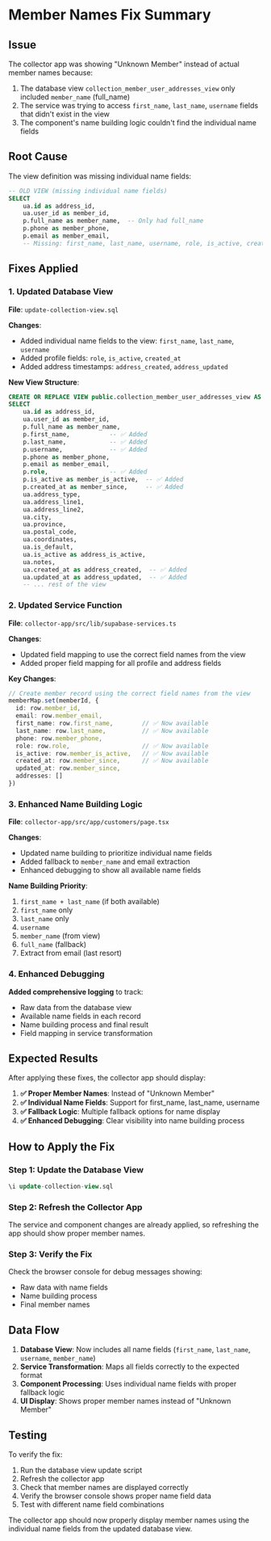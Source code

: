 # Member Names Fix Summary

## Issue
The collector app was showing "Unknown Member" instead of actual member names because:
1. The database view `collection_member_user_addresses_view` only included `member_name` (full_name)
2. The service was trying to access `first_name`, `last_name`, `username` fields that didn't exist in the view
3. The component's name building logic couldn't find the individual name fields

## Root Cause
The view definition was missing individual name fields:
```sql
-- OLD VIEW (missing individual name fields)
SELECT 
    ua.id as address_id,
    ua.user_id as member_id,
    p.full_name as member_name,  -- Only had full_name
    p.phone as member_phone,
    p.email as member_email,
    -- Missing: first_name, last_name, username, role, is_active, created_at
```

## Fixes Applied

### 1. Updated Database View
**File**: `update-collection-view.sql`

**Changes**:
- Added individual name fields to the view: `first_name`, `last_name`, `username`
- Added profile fields: `role`, `is_active`, `created_at`
- Added address timestamps: `address_created`, `address_updated`

**New View Structure**:
```sql
CREATE OR REPLACE VIEW public.collection_member_user_addresses_view AS
SELECT 
    ua.id as address_id,
    ua.user_id as member_id,
    p.full_name as member_name,
    p.first_name,           -- ✅ Added
    p.last_name,            -- ✅ Added
    p.username,             -- ✅ Added
    p.phone as member_phone,
    p.email as member_email,
    p.role,                 -- ✅ Added
    p.is_active as member_is_active,  -- ✅ Added
    p.created_at as member_since,     -- ✅ Added
    ua.address_type,
    ua.address_line1,
    ua.address_line2,
    ua.city,
    ua.province,
    ua.postal_code,
    ua.coordinates,
    ua.is_default,
    ua.is_active as address_is_active,
    ua.notes,
    ua.created_at as address_created,  -- ✅ Added
    ua.updated_at as address_updated,  -- ✅ Added
    -- ... rest of the view
```

### 2. Updated Service Function
**File**: `collector-app/src/lib/supabase-services.ts`

**Changes**:
- Updated field mapping to use the correct field names from the view
- Added proper field mapping for all profile and address fields

**Key Changes**:
```typescript
// Create member record using the correct field names from the view
memberMap.set(memberId, {
  id: row.member_id,
  email: row.member_email,
  first_name: row.first_name,        // ✅ Now available
  last_name: row.last_name,          // ✅ Now available
  phone: row.member_phone,
  role: row.role,                    // ✅ Now available
  is_active: row.member_is_active,   // ✅ Now available
  created_at: row.member_since,      // ✅ Now available
  updated_at: row.member_since,
  addresses: []
})
```

### 3. Enhanced Name Building Logic
**File**: `collector-app/src/app/customers/page.tsx`

**Changes**:
- Updated name building to prioritize individual name fields
- Added fallback to `member_name` and email extraction
- Enhanced debugging to show all available name fields

**Name Building Priority**:
1. `first_name + last_name` (if both available)
2. `first_name` only
3. `last_name` only
4. `username`
5. `member_name` (from view)
6. `full_name` (fallback)
7. Extract from email (last resort)

### 4. Enhanced Debugging
**Added comprehensive logging** to track:
- Raw data from the database view
- Available name fields in each record
- Name building process and final result
- Field mapping in service transformation

## Expected Results

After applying these fixes, the collector app should display:

1. **✅ Proper Member Names**: Instead of "Unknown Member"
2. **✅ Individual Name Fields**: Support for first_name, last_name, username
3. **✅ Fallback Logic**: Multiple fallback options for name display
4. **✅ Enhanced Debugging**: Clear visibility into name building process

## How to Apply the Fix

### Step 1: Update the Database View
```sql
\i update-collection-view.sql
```

### Step 2: Refresh the Collector App
The service and component changes are already applied, so refreshing the app should show proper member names.

### Step 3: Verify the Fix
Check the browser console for debug messages showing:
- Raw data with name fields
- Name building process
- Final member names

## Data Flow

1. **Database View**: Now includes all name fields (`first_name`, `last_name`, `username`, `member_name`)
2. **Service Transformation**: Maps all fields correctly to the expected format
3. **Component Processing**: Uses individual name fields with proper fallback logic
4. **UI Display**: Shows proper member names instead of "Unknown Member"

## Testing

To verify the fix:
1. Run the database view update script
2. Refresh the collector app
3. Check that member names are displayed correctly
4. Verify the browser console shows proper name field data
5. Test with different name field combinations

The collector app should now properly display member names using the individual name fields from the updated database view.
